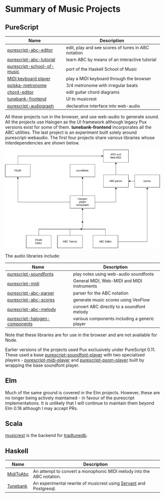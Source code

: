 Summary of Music Projects
=========================

PureScript
----------


| Name                       | Description                                        |
| -----------------------    | -------------------------------------------------- |
| [purescript-abc-editor](https://github.com/newlandsvalley/purescript-abc-editor)   | edit, play and see scores of tunes in ABC notation    |
| [purescript-abc-tutorial](https://github.com/newlandsvalley/purescript-abc-tutorial)    | learn ABC by means of an interactive tutorial                           |
| [purescript-school-of-music](https://github.com/newlandsvalley/purescript-school-of-music) | port of the Haskell School of Music |
| [MIDI keyboard player](https://github.com/newlandsvalley/purescript-midi-keyboard)            | play a MIDI keyboard through the browser  |
| [polska-metronome](https://github.com/newlandsvalley/polska-metronome)            | 3/4 metronome with irregular beats |
| [chord-editor](https://github.com/newlandsvalley/chord-editor)            | edit guitar chord diagrams |
| [tunebank-frontend](https://github.com/newlandsvalley/tunebank-frontend)            | UI to musicrest |
| [purescript-audiograph](https://github.com/newlandsvalley/purescript-audiograph)            | declarative interface into web-audio  |


All these projects run in the browser, and use web-audio to generate sound. All the projects use Halogen as the UI framework although legacy Pux versions exist for some of them. __tunebank-frontend__ incorporates all the ABC utilities. The last project is an experiment built solely around purescript-webaudio. The first four projects share various libraries whose interdependencies are shown below. 

![dependencies](https://github.com/newlandsvalley/music-projects/blob/master/ps-dependencies.jpg)

The audio libraries include:


| Name                             | Description                                        |
| -------------------------------- | -------------------------------------------------- |
| [purescript-soundfonts](https://github.com/newlandsvalley/purescript-soundfonts) | play notes using web-audio soundfonts              |
| [purescript-midi](https://github.com/newlandsvalley/purescript-midi)                  | General MIDI, Web-MIDI and MIDI instruments                  |
| [purescript-abc-parser](https://github.com/newlandsvalley/purescript-abc-parser)            | parser for the ABC notation                        |
| [purescript-abc-scores](https://github.com/newlandsvalley/purescript-abc-scores)                | generate music scores using VexFlow                 |
| [purescript-abc-melody](https://github.com/newlandsvalley/purescript-abc-melody) | convert ABC directly to a soundfont melody |
| [purescript-halogen-components](https://github.com/newlandsvalley/purescript-halogen-components)               | various components including a generic player  |

Note that these libraries are for use in the browser and are not available for Node.

Earlier versions of the projects used Pux exclusively under PureScript 0.11. These used a base [purescript-soundfont-player](https://github.com/newlandsvalley/purescript-soundfont-player) with two specialised players - [purescript-midi-player](https://github.com/newlandsvalley/purescript-midi-player) and [purescript-psom-player](https://github.com/newlandsvalley/purescript-psom-player) built by wrapping the base soundfont player.


Elm
---

Much of the same ground is covered in the Elm projects.  However, these are no longer being actively maintained - in favour of the purescript implementations. It is unlikely that I will continue to maintain them beyond Elm 0.18 although I may accept PRs.

Scala
-----

[musicrest](https://github.com/newlandsvalley/musicrest) is the backend for [tradtunedb](http://www.tradtunedb.org.uk/).

Haskell
-------

| Name                             | Description                                        |
| -------------------------------- | -------------------------------------------------- |
| [MidiToAbc](https://github.com/newlandsvalley/MidiToAbc) | An attempt to convert a monophonic MIDI melody into the ABC notation. |
| [Tunebank](https://github.com/newlandsvalley/tunebank) | An experimental rewrite of musicrest using [Servant](https://www.servant.dev/) and Postgresql. |